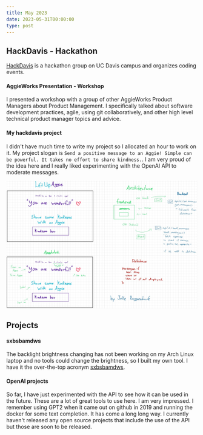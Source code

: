 ```yaml
---
title: May 2023
date: 2023-05-31T00:00:00
type: post
---
```


## HackDavis - Hackathon

[HackDavis](https://hackdavis.io/live) is a hackathon group on UC Davis campus and organizes coding events.

#### AggieWorks Presentation - Workshop

I presented a workshop with a group of other AggieWorks Product Managers about Product Management.
I specifically talked about software development practices, agile, using git collaboratively, and other high level technical product manager topics and advice.

#### My hackdavis project

I didn't have much time to write my project so I allocated an hour to work on it. My project slogan is `Send a positive message to an Aggie! Simple can be powerful. It takes no effort to share kindness.`. I am very proud of the idea here and I really liked experimenting with the OpenAI API to moderate messages.

![UpLiftAggie](https://raw.githubusercontent.com/JakeRoggenbuck/UpLiftAggie-HackDavis-2023/main/upliftaggie.jpeg)

## Projects

#### sxbsbamdws

The backlight brightness changing has not been working on my Arch Linux laptop and no tools could change the brightness, so I built my own tool. I have it the over-the-top acronym [sxbsbamdws](https://github.com/JakeRoggenbuck/sxbsbamdws).

#### OpenAI projects

So far, I have just experimented with the API to see how it can be used in the future. These are a lot of great tools to use here. I am very impressed. I remember using GPT2 when it came out on github in 2019 and running the docker for some text completion. It has come a long long way. I currently haven't released any open source projects that include the use of the API but those are soon to be released.
